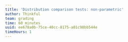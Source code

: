 ```yaml
---
title: 'Distribution comparison tests: non-parametric'
author: Thinkful
team: grading
time: 60 minutes
uuid: ee678a0b-75ce-40cc-8175-a01c98bb544e
timeHours: 1
---
```


<jupyter notebook-name="5.5.3 Comparing Groups NonParametrically" course-code="DSBC" />